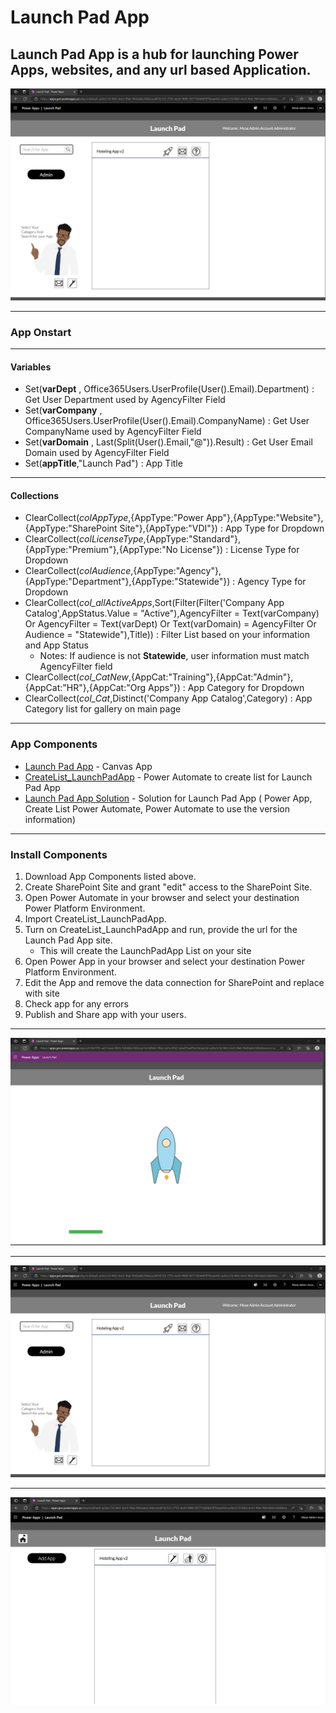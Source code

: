 # Launch Pad App
Launch Pad App is a hub for launching Power Apps, websites, and any url based Application.
------------
[![Launch Pad App](https://github.com/MSPFE2019/Launch-Pad-App/blob/main/LPA_HomeScreen.png "Launch Pad App")](https://github.com/MSPFE2019/Launch-Pad-App/blob/main/LPA_HomeScreen.png "Launch Pad App")


------------


### App Onstart

------------


#### Variables


- Set(**varDept** , Office365Users.UserProfile(User().Email).Department) : Get User Department used by AgencyFilter Field
- Set(**varCompany** , Office365Users.UserProfile(User().Email).CompanyName) : Get User CompanyName used by AgencyFilter Field
- Set(**varDomain** , Last(Split(User().Email,"@")).Result) : Get User Email Domain used by AgencyFilter Field
- Set(**appTitle**,"Launch Pad") : App Title


------------


#### Collections


- ClearCollect(*colAppType*,{AppType:"Power App"},{AppType:"Website"},{AppType:"SharePoint Site"},{AppType:"VDI"}) : App Type for Dropdown
- ClearCollect(*colLicenseType*,{AppType:"Standard"},{AppType:"Premium"},{AppType:"No License"}) : License Type for Dropdown
- ClearCollect(*colAudience*,{AppType:"Agency"},{AppType:"Department"},{AppType:"Statewide"}) : Agency Type for Dropdown
- ClearCollect(*col_allActiveApps*,Sort(Filter(Filter('Company App Catalog',AppStatus.Value = "Active"),AgencyFilter = Text(varCompany) Or AgencyFilter = Text(varDept) Or Text(varDomain) = AgencyFilter Or Audience = "Statewide"),Title)) : Filter List based on your information and App Status
	- Notes: If audience is not **Statewide**, user information must match AgencyFilter field
- ClearCollect(*col_CatNew*,{AppCat:"Training"},{AppCat:"Admin"},{AppCat:"HR"},{AppCat:"Org Apps"}) : App Category for Dropdown
- ClearCollect(*col_Cat*,Distinct('Company App Catalog',Category) : App Category list for gallery on main page

------------
### App Components
- [Launch Pad App](https://github.com/MSPFE2019/Launch-Pad-App/blob/main/LaunchPadApp_20230123170529.zip "Launch Pad App") - Canvas App
- [CreateList_LaunchPadApp](https://github.com/MSPFE2019/Launch-Pad-App/blob/main/CreateList_LaunchPadApp_20221229035826.zip "CreateList_LaunchPadApp") - Power Automate to create list for Launch Pad App
- [Launch Pad App Solution](https://github.com/MSPFE2019/Launch-Pad-App/blob/main/LaunchPadApp_1_0_0_1.zip "CreateList_LaunchPadApp") - Solution  for Launch Pad App ( Power App, Create List Power Automate, Power Automate to use the version information)



------------
### Install Components
1. Download App Components listed above.
2. Create SharePoint Site and grant "edit" access to the SharePoint Site.
3. Open Power Automate in your browser and select your destination Power Platform Environment.
4. Import CreateList_LaunchPadApp.
5. Turn on CreateList_LaunchPadApp and run, provide the url for the Launch Pad App site.
	- This will create the LaunchPadApp List on your site
6. Open Power App in your browser and select your destination Power Platform Environment.
7. Edit the App and remove the data connection for SharePoint and replace with site
8. Check app for any errors
9. Publish and Share app with your users.

------------


![Loading Screen](https://github.com/MSPFE2019/Launch-Pad-App/blob/main/LPA_LoadingScreen.png "Loading Screen")

------------
[![MainScreen](https://github.com/MSPFE2019/Launch-Pad-App/blob/main/LPA_HomeScreen.png "MainScreen")](https://github.com/MSPFE2019/Launch-Pad-App/blob/main/LPA_HomeScreen.png "MainScreen")

------------
[![Maint Screen](https://github.com/MSPFE2019/Launch-Pad-App/blob/main/LPA_MaintScreen.png "Maint Screen")](https://github.com/MSPFE2019/Launch-Pad-App/blob/main/LPA_MaintScreen.png "Maint Screen")

